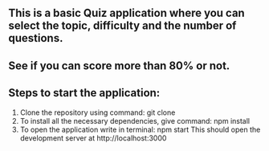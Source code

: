 ## This is a basic Quiz application where you can select the topic, difficulty and the number of questions. 
## See if you can score more than 80% or not.

## Steps to start the application: 
1. Clone the repository using command: git clone <remote repository url>
2. To install all the necessary dependencies, give command: npm install 
3. To open the application write in terminal: npm start
   This should open the development server at http://localhost:3000
